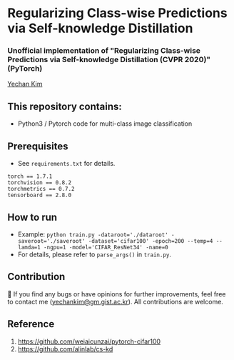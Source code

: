 # Regularizing Class-wise Predictions via Self-knowledge Distillation
### Unofficial implementation of "Regularizing Class-wise Predictions via Self-knowledge Distillation (CVPR 2020)" (PyTorch)
[Yechan Kim](https://github.com/unique-chan)

## This repository contains:
- Python3 / Pytorch code for multi-class image classification

## Prerequisites
- See `requirements.txt` for details.
~~~ME
torch == 1.7.1
torchvision == 0.8.2
torchmetrics == 0.7.2
tensorboard == 2.8.0
~~~


## How to run
- Example: `python train.py -dataroot='./dataroot' -saveroot='./saveroot' -dataset='cifar100' -epoch=200 --temp=4 --lamda=1 -ngpu=1 -model='CIFAR_ResNet34' -name=0`
- For details, please refer to `parse_args()` in `train.py`.


## Contribution
🐛 If you find any bugs or have opinions for further improvements, feel free to contact me (yechankim@gm.gist.ac.kr). All contributions are welcome.


## Reference
1. https://github.com/weiaicunzai/pytorch-cifar100
2. https://github.com/alinlab/cs-kd
